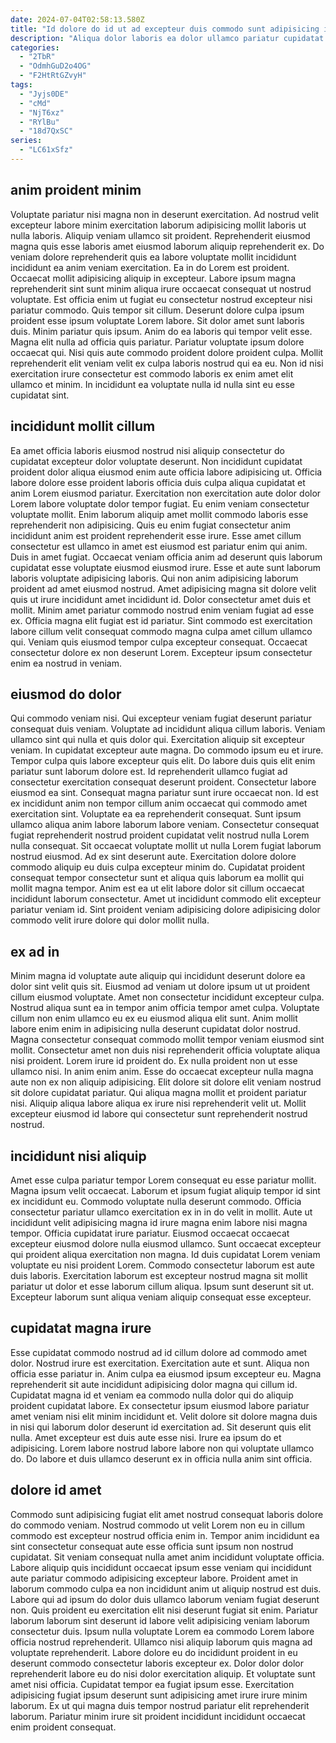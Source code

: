 ```yaml
---
date: 2024-07-04T02:58:13.580Z
title: "Id dolore do id ut ad excepteur duis commodo sunt adipisicing id voluptate id et labore."
description: "Aliqua dolor laboris ea dolor ullamco pariatur cupidatat duis. Cillum mollit non qui minim do laboris ut non voluptate sit in cillum."
categories:
  - "2TbR"
  - "OdmhGuD2o4OG"
  - "F2HtRtGZvyH"
tags:
  - "Jyjs0DE"
  - "cMd"
  - "NjT6xz"
  - "RYlBu"
  - "18d7QxSC"
series:
  - "LC61xSfz"
---
```



## anim proident minim

Voluptate pariatur nisi magna non in deserunt exercitation. Ad nostrud velit excepteur labore minim exercitation laborum adipisicing mollit laboris ut nulla laboris. Aliquip veniam ullamco sit proident. Reprehenderit eiusmod magna quis esse laboris amet eiusmod laborum aliquip reprehenderit ex. Do veniam dolore reprehenderit quis ea labore voluptate mollit incididunt incididunt ea anim veniam exercitation. Ea in do Lorem est proident. Occaecat mollit adipisicing aliquip in excepteur. Labore ipsum magna reprehenderit sint sunt minim aliqua irure occaecat consequat ut nostrud voluptate.
Est officia enim ut fugiat eu consectetur nostrud excepteur nisi pariatur commodo. Quis tempor sit cillum. Deserunt dolore culpa ipsum proident esse ipsum voluptate Lorem labore. Sit dolor amet sunt laboris duis. Minim pariatur quis ipsum. Anim do ea laboris qui tempor velit esse. Magna elit nulla ad officia quis pariatur.
Pariatur voluptate ipsum dolore occaecat qui. Nisi quis aute commodo proident dolore proident culpa. Mollit reprehenderit elit veniam velit ex culpa laboris nostrud qui ea eu. Non id nisi exercitation irure consectetur est commodo laboris ex enim amet elit ullamco et minim. In incididunt ea voluptate nulla id nulla sint eu esse cupidatat sint.

## incididunt mollit cillum

Ea amet officia laboris eiusmod nostrud nisi aliquip consectetur do cupidatat excepteur dolor voluptate deserunt. Non incididunt cupidatat proident dolor aliqua eiusmod enim aute officia labore adipisicing ut. Officia labore dolore esse proident laboris officia duis culpa aliqua cupidatat et anim Lorem eiusmod pariatur. Exercitation non exercitation aute dolor dolor Lorem labore voluptate dolor tempor fugiat. Eu enim veniam consectetur voluptate mollit.
Enim laborum aliquip amet mollit commodo laboris esse reprehenderit non adipisicing. Quis eu enim fugiat consectetur anim incididunt anim est proident reprehenderit esse irure. Esse amet cillum consectetur est ullamco in amet est eiusmod est pariatur enim qui anim. Duis in amet fugiat. Occaecat veniam officia anim ad deserunt quis laborum cupidatat esse voluptate eiusmod eiusmod irure. Esse et aute sunt laborum laboris voluptate adipisicing laboris. Qui non anim adipisicing laborum proident ad amet eiusmod nostrud. Amet adipisicing magna sit dolore velit quis ut irure incididunt amet incididunt id.
Dolor consectetur amet duis et mollit. Minim amet pariatur commodo nostrud enim veniam fugiat ad esse ex. Officia magna elit fugiat est id pariatur. Sint commodo est exercitation labore cillum velit consequat commodo magna culpa amet cillum ullamco qui. Veniam quis eiusmod tempor culpa excepteur consequat. Occaecat consectetur dolore ex non deserunt Lorem. Excepteur ipsum consectetur enim ea nostrud in veniam.

## eiusmod do dolor

Qui commodo veniam nisi. Qui excepteur veniam fugiat deserunt pariatur consequat duis veniam. Voluptate ad incididunt aliqua cillum laboris. Veniam ullamco sint qui nulla et quis dolor qui. Exercitation aliquip sit excepteur veniam. In cupidatat excepteur aute magna. Do commodo ipsum eu et irure. Tempor culpa quis labore excepteur quis elit.
Do labore duis quis elit enim pariatur sunt laborum dolore est. Id reprehenderit ullamco fugiat ad consectetur exercitation consequat deserunt proident. Consectetur labore eiusmod ea sint. Consequat magna pariatur sunt irure occaecat non. Id est ex incididunt anim non tempor cillum anim occaecat qui commodo amet exercitation sint. Voluptate ea ea reprehenderit consequat. Sunt ipsum ullamco aliqua anim labore laborum labore veniam. Consectetur consequat fugiat reprehenderit nostrud proident cupidatat velit nostrud nulla Lorem nulla consequat.
Sit occaecat voluptate mollit ut nulla Lorem fugiat laborum nostrud eiusmod. Ad ex sint deserunt aute. Exercitation dolore dolore commodo aliquip eu duis culpa excepteur minim do. Cupidatat proident consequat tempor consectetur sunt et aliqua quis laborum ea mollit qui mollit magna tempor. Anim est ea ut elit labore dolor sit cillum occaecat incididunt laborum consectetur. Amet ut incididunt commodo elit excepteur pariatur veniam id. Sint proident veniam adipisicing dolore adipisicing dolor commodo velit irure dolore qui dolor mollit nulla.

## ex ad in

Minim magna id voluptate aute aliquip qui incididunt deserunt dolore ea dolor sint velit quis sit. Eiusmod ad veniam ut dolore ipsum ut ut proident cillum eiusmod voluptate. Amet non consectetur incididunt excepteur culpa. Nostrud aliqua sunt ea in tempor anim officia tempor amet culpa. Voluptate cillum non enim ullamco eu ex eu eiusmod aliqua elit sunt. Anim mollit labore enim enim in adipisicing nulla deserunt cupidatat dolor nostrud. Magna consectetur consequat commodo mollit tempor veniam eiusmod sint mollit.
Consectetur amet non duis nisi reprehenderit officia voluptate aliqua nisi proident. Lorem irure id proident do. Ex nulla proident non ut esse ullamco nisi. In anim enim anim. Esse do occaecat excepteur nulla magna aute non ex non aliquip adipisicing.
Elit dolore sit dolore elit veniam nostrud sit dolore cupidatat pariatur. Qui aliqua magna mollit et proident pariatur nisi. Aliquip aliqua labore aliqua ex irure nisi reprehenderit velit ut. Mollit excepteur eiusmod id labore qui consectetur sunt reprehenderit nostrud nostrud.

## incididunt nisi aliquip

Amet esse culpa pariatur tempor Lorem consequat eu esse pariatur mollit. Magna ipsum velit occaecat. Laborum et ipsum fugiat aliquip tempor id sint ex incididunt eu. Commodo voluptate nulla deserunt commodo.
Officia consectetur pariatur ullamco exercitation ex in in do velit in mollit. Aute ut incididunt velit adipisicing magna id irure magna enim labore nisi magna tempor. Officia cupidatat irure pariatur. Eiusmod occaecat occaecat excepteur eiusmod dolore nulla eiusmod ullamco.
Sunt occaecat excepteur qui proident aliqua exercitation non magna. Id duis cupidatat Lorem veniam voluptate eu nisi proident Lorem. Commodo consectetur laborum est aute duis laboris. Exercitation laborum est excepteur nostrud magna sit mollit pariatur ut dolor et esse laborum cillum aliqua. Ipsum sunt deserunt sit ut. Excepteur laborum sunt aliqua veniam aliquip consequat esse excepteur.

## cupidatat magna irure

Esse cupidatat commodo nostrud ad id cillum dolore ad commodo amet dolor. Nostrud irure est exercitation. Exercitation aute et sunt. Aliqua non officia esse pariatur in.
Anim culpa ea eiusmod ipsum excepteur eu. Magna reprehenderit sit aute incididunt adipisicing dolor magna qui cillum id. Cupidatat magna id et veniam ea commodo nulla dolor qui do aliquip proident cupidatat labore. Ex consectetur ipsum eiusmod labore pariatur amet veniam nisi elit minim incididunt et.
Velit dolore sit dolore magna duis in nisi qui laborum dolor deserunt id exercitation ad. Sit deserunt quis elit nulla. Amet excepteur est duis aute esse nisi. Irure ea ipsum do et adipisicing. Lorem labore nostrud labore labore non qui voluptate ullamco do. Do labore et duis ullamco deserunt ex in officia nulla anim sint officia.

## dolore id amet

Commodo sunt adipisicing fugiat elit amet nostrud consequat laboris dolore do commodo veniam. Nostrud commodo ut velit Lorem non eu in cillum commodo est excepteur nostrud officia enim in. Tempor anim incididunt ea sint consectetur consequat aute esse officia sunt ipsum non nostrud cupidatat. Sit veniam consequat nulla amet anim incididunt voluptate officia. Labore aliquip quis incididunt occaecat ipsum esse veniam qui incididunt aute pariatur commodo adipisicing excepteur labore. Proident amet in laborum commodo culpa ea non incididunt anim ut aliquip nostrud est duis. Labore qui ad ipsum do dolor duis ullamco laborum veniam fugiat deserunt non.
Quis proident eu exercitation elit nisi deserunt fugiat sit enim. Pariatur laborum laborum sint deserunt id labore velit adipisicing veniam laborum consectetur duis. Ipsum nulla voluptate Lorem ea commodo Lorem labore officia nostrud reprehenderit. Ullamco nisi aliquip laborum quis magna ad voluptate reprehenderit. Labore dolore eu do incididunt proident in eu deserunt commodo consectetur laboris excepteur ex. Dolor dolor dolor reprehenderit labore eu do nisi dolor exercitation aliquip.
Et voluptate sunt amet nisi officia. Cupidatat tempor ea fugiat ipsum esse. Exercitation adipisicing fugiat ipsum deserunt sunt adipisicing amet irure irure minim laborum. Ex ut qui magna duis tempor nostrud pariatur elit reprehenderit laborum. Pariatur minim irure sit proident incididunt incididunt occaecat enim proident consequat.

